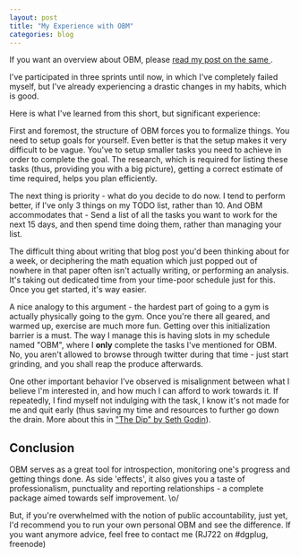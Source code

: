 ```yaml
---
layout: post
title: "My Experience with OBM"
categories: blog
---
```


If you want an overview about OBM, please [ read my post on the same ][obm].

I've participated in three sprints until now, in which I've completely failed
myself, but I've already experiencing a drastic changes in my habits, which is
good.

Here is what I've learned from this short, but significant experience:

<!--more-->

First and foremost, the structure of OBM forces you to formalize things. You
need to setup goals for yourself. Even better is that the setup makes it very
difficult to be vague. You've to setup smaller tasks you need to achieve in
order to complete the goal. The research, which is required for listing these
tasks (thus, providing you with a big picture), getting a correct estimate of
time required, helps you plan efficiently.

The next thing is priority - what do you decide to do now. I tend to perform
better, if I've only 3 things on my TODO list, rather than 10. And OBM
accommodates that - Send a list of all the tasks you want to work for the next
15 days, and then spend time doing them, rather than managing your list.

The difficult thing about writing that blog post you'd been thinking about for
a week, or deciphering the math equation which just popped out of nowhere in
that paper often isn't actually writing, or performing an analysis. It's taking
out dedicated time from your time-poor schedule just for this. Once you get
started, it's way easier.

A nice analogy to this argument - the hardest part of going to a gym is actually
physically going to the gym. Once you're there all geared, and warmed up,
exercise are much more fun. Getting over this initialization barrier is a must.
The way I manage this is having slots in my schedule named "OBM", where I
**only** complete the tasks I've mentioned for OBM. No, you aren't allowed to
browse through twitter during that time - just start grinding, and you shall
reap the produce afterwards.

One other important behavior I've observed is misalignment between what I
believe I'm interested in, and how much I can afford to work towards it. If
repeatedly, I find myself not indulging with the task, I know it's not made for
me and quit early (thus saving my time and resources to further go down the
drain. More about this in ["The Dip" by Seth Godin][dip]).

## Conclusion

OBM serves as a great tool for introspection, monitoring one's progress and
getting things done. As side 'effects', it also gives you a taste of
professionalism, punctuality and reporting relationships - a complete package
aimed towards self improvement. \o/

But, if you're overwhelmed with the notion of public accountability, just yet,
I'd recommend you to run your own personal OBM and see the difference. If you
want anymore advice, feel free to contact me (RJ722 on #dgplug, freenode)


[dip]: https://www.goodreads.com/book/show/324748.The_Dip
[obm]: /articles/19/obm